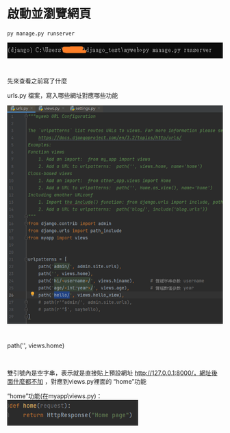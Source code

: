# 啟動並瀏覽網頁

    py manage.py runserver

![image](https://github.com/YueYue32/Django_Learning/blob/main/8%20%E5%95%9F%E5%8B%95%E4%B8%A6%E7%80%8F%E8%A6%BD%E7%B6%B2%E9%A0%81/1.png)


#


先來查看之前寫了什麼

urls.py 檔案，寫入哪些網址對應哪些功能

![image](https://github.com/YueYue32/Django_Learning/blob/main/8%20%E5%95%9F%E5%8B%95%E4%B8%A6%E7%80%8F%E8%A6%BD%E7%B6%B2%E9%A0%81/2.png)


#


path('', views.home)

<br>

雙引號內是空字串，表示就是直接貼上預設網址 http://127.0.0.1:8000/，網址後面什麼都不加 ，對應到views.py裡面的 “home”功能


“home”功能(在myapp\views.py)：
![image](https://github.com/YueYue32/Django_Learning/blob/main/8%20%E5%95%9F%E5%8B%95%E4%B8%A6%E7%80%8F%E8%A6%BD%E7%B6%B2%E9%A0%81/3.png)
